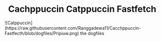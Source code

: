 <h1 align="center">Cachppuccin Catppuccin Fastfetch</h1>
![Catppuccin](https://raw.githubusercontent.com/Ranggadewa11/Cacchppuccin-Fastfecth/blob/dogfiles/Pripiuw.png)
the dogfiles

